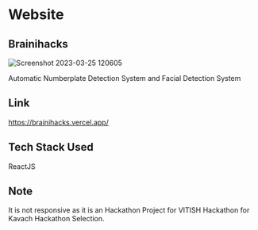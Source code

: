 # Website
## Brainihacks

![Screenshot 2023-03-25 120605](https://user-images.githubusercontent.com/90605717/227701243-3d5ea66e-80d6-43e1-936b-8634655d9e06.png)

Automatic Numberplate Detection System and Facial Detection System

## Link

https://brainihacks.vercel.app/

## Tech Stack Used 

ReactJS

## Note

It is not responsive as it is an Hackathon Project for VITISH Hackathon for Kavach Hackathon Selection.
